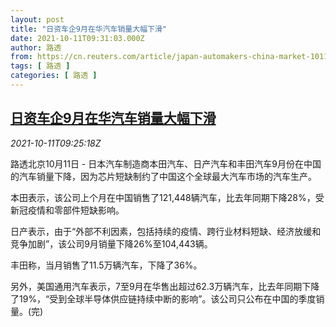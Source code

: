 ```yaml
---
layout: post
title: "日资车企9月在华汽车销量大幅下滑"
date: 2021-10-11T09:31:03.000Z
author: 路透
from: https://cn.reuters.com/article/japan-automakers-china-market-1011-idCNKBS2H10VJ
tags: [ 路透 ]
categories: [ 路透 ]
---
```

<!--1633944663000-->
[日资车企9月在华汽车销量大幅下滑](https://cn.reuters.com/article/japan-automakers-china-market-1011-idCNKBS2H10VJ)
------

<div>
<div><i>2021-10-11T09:25:18Z</i></div><p>路透北京10月11日 - 日本汽车制造商本田汽车、日产汽车和丰田汽车9月份在中国的汽车销量下降，因为芯片短缺制约了中国这个全球最大汽车市场的汽车生产。</p><p>本田表示，该公司上个月在中国销售了121,448辆汽车，比去年同期下降28%，受新冠疫情和零部件短缺影响。</p><p>日产表示，由于“外部不利因素，包括持续的疫情、跨行业材料短缺、经济放缓和竞争加剧”，该公司9月销量下降26%至104,443辆。</p><p>丰田称，当月销售了11.5万辆汽车，下降了36%。</p><p>另外，美国通用汽车表示，7至9月在华售出超过62.3万辆汽车，比去年同期下降了19%，“受到全球半导体供应链持续中断的影响”。该公司只公布在中国的季度销量。(完)</p>
</div>
